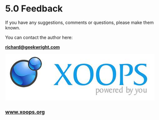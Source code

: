 # 5.0 Feedback 

If you have any suggestions, comments or questions, please make them known.

You can contact the author here:

**richard@geekwright.com**



![logoXoops.jpg](../assets/logoXoops.jpg)

### www.xoops.org
